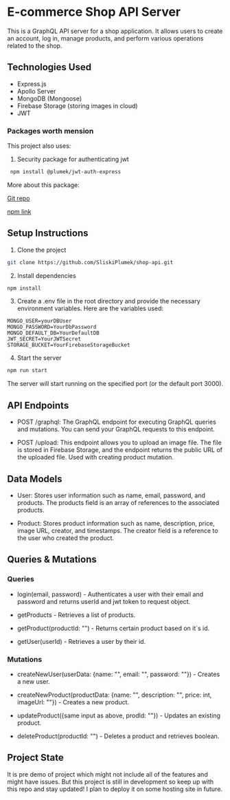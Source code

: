 # E-commerce Shop API Server

This is a GraphQL API server for a shop application. It allows users to create an account, log in, manage products, and perform various operations related to the shop.

## Technologies Used
 - Express.js
 - Apollo Server 
 - MongoDB (Mongoose)
 - Firebase Storage (storing images in cloud)
 - JWT

### Packages worth mension
 This project also uses:
 1. Security package for authenticating jwt
 ```bash
  npm install @plumek/jwt-auth-express
 ```
More about this package: 

[Git repo](https://github.com/SliskiPlumek/jwt-auth-express)

[npm link](https://www.npmjs.com/package/@plumek/jwt-auth-express?activeTab=readme)
## Setup Instructions

1. Clone the project

```bash
git clone https://github.com/SliskiPlumek/shop-api.git
```

2. Install dependencies

```bash
npm install
```

3. Create a .env file in the root directory and provide the necessary environment variables. Here are the variables used: 

```env
MONGO_USER=yourDBUser
MONGO_PASSWORD=YourDbPassword
MONGO_DEFAULT_DB=YourDefaultDB
JWT_SECRET=YourJWTSecret
STORAGE_BUCKET=YourFirebaseStorageBucket
```

4. Start the server

```bash
npm run start
```
The server will start running on the specified port (or the default port 3000).



## API Endpoints

- POST /graphql: The GraphQL endpoint for executing GraphQL queries and mutations. You can send your GraphQL requests to this endpoint.

- POST /upload: This endpoint allows you to upload an image file. The file is stored in Firebase Storage, and the endpoint returns the public URL of the uploaded file. Used with creating product mutation.


## Data Models

- User: Stores user information such as name, email, password, and products. The products field is an array of references to the associated products.

- Product: Stores product information such as name, description, price, image URL, creator, and timestamps. The creator field is a reference to the user who created the product.



## Queries & Mutations

### Queries

+ login(email, password) - Authenticates a user with their email and password and returns userId and jwt token to request object.

+ getProducts - Retrieves a list of products.

+ getProduct(productId: "") - Returns certain product based on it`s id.

+ getUser(userId) - Retrieves a user by their id.

### Mutations

+ createNewUser(userData: {name: "", email: "", password: ""}) - Creates a new user.

+ createNewProduct(productData: {name: "", description: "", price: int, imageUrl: ""}) - Creates a new product.

+ updateProduct({same input as above, prodId: ""}) - Updates an existing product.

+ deleteProduct(productId: "") - Deletes a product and retrieves boolean.


## Project State

It is pre demo of project which might not include all of the features and might have issues. But this project is still in development so keep up with this repo and stay updated! I plan to deploy it on some hosting site in future.
